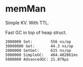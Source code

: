 # memMan

Simple KV. With TTL.

Fast GC in top of heap struct.

```
2000000 Set:        556 ns/op
30000000 Get:       44.3 ns/op
2000000 SetGet:     615 ns/op
5000000 SimpleGC:   484.402861ms
5000000 AdvancedGC: 21.079µs
```